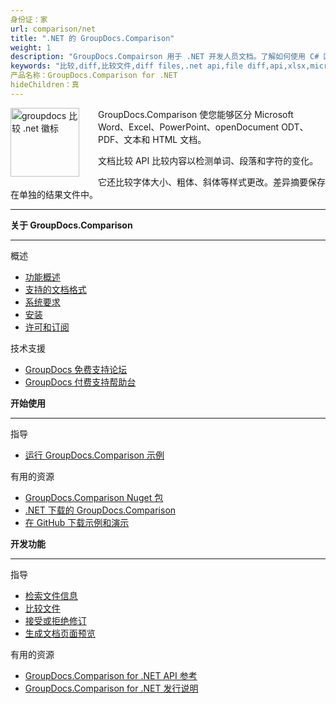 ```yaml
---
身份证：家
url: comparison/net
title: ".NET 的 GroupDocs.Comparison"
weight: 1
description: "GroupDocs.Compairson 用于 .NET 开发人员文档。了解如何使用 C# 区分 docx、pptx 和比较 pdf 文件。"
keywords: "比较,diff,比较文件,diff files,.net api,file diff,api,xlsx,microsoft word,docx,pptx,pdf,c#,比较pdf"
产品名称：GroupDocs.Comparison for .NET
hideChildren：真
---
```

<img src="comparison/net/images/home.png" alt="groupdocs 比较 .net 徽标" align="left" style="width:110px; margin: 0 30px 0 0"/>

GroupDocs.Comparison 使您能够区分 Microsoft Word、Excel、PowerPoint、openDocument ODT、PDF、文本和 HTML 文档。

文档比较 API 比较内容以检测单词、段落和字符的变化。

它还比较字体大小、粗体、斜体等样式更改。差异摘要保存在单独的结果文件中。

------

<div class="row">
<div class="col-md-4">
<p><b>关于 GroupDocs.Comparison</b></p>
<hr><p>概述</p></hr>
<ul>
<li><a href='{{< ref "comparison/net/getting-started/features-overview" >}}'>功能概述</a></li>
<li><a href='{{< ref "comparison/net/getting-started/supported-document-formats" >}}'>支持的文档格式</a></li>
<li><a href='{{< ref "comparison/net/getting-started/system-requirements" >}}'>系统要求</a></li>
<li><a href='{{< ref "comparison/net/getting-started/installation" >}}'>安装</a></li>
<li><a href='{{< ref "comparison/net/getting-started/licensing-and-evaluation-limitations.md" >}}'>许可和订阅</a></li>
</ul>
<p>技术支援</p>
<ul>
<li><a href="https://forum.groupdocs.com/">GroupDocs 免费支持论坛</a></li>
<li><a href="https://helpdesk.groupdocs.com/">GroupDocs 付费支持帮助台</a></li>
</ul>
</div>
<div class="col-md-4">
<p><b>开始使用</b></p>
<hr><p>指导</p></hr>
	<ul>
<li><a href='{{< ref "comparison/net/getting-started/how-to-run-examples" >}}'>运行 GroupDocs.Comparison 示例</a></li>
	</ul>
<p>有用的资源</p>
	<ul>
<li><a href="https://www.nuget.org/packages/groupdocs.comparison">GroupDocs.Comparison Nuget 包</a></li>
</li><li><a href="https://downloads.groupdocs.com/comparison/net">.NET 下载的 GroupDocs.Comparison</a></li>
<li><a href="https://github.com/groupdocs-comparison/GroupDocs.Comparison-for-.NET">在 GitHub 下载示例和演示</a></li>
	</ul>
</div>
<div class="col-md-4">
<p><b>开发功能</b></p>
<hr><p>指导</p></hr>
	<ul>
<li><a href='{{< ref "comparison/net/developer-guide/basic-usage/get-file-info" >}}'>检索文件信息</a></li>
<li><a href='{{< ref "comparison/net/developer-guide/basic-usage/compare-documents" >}}'>比较文件</a></li>
<li><a href='{{< ref "comparison/net/developer-guide/advanced-usage/accept-or-reject-revisions" >}}'>接受或拒绝修订</a></li>
<li><a href='{{< ref "comparison/net/developer-guide/advanced-usage/generate-document-pages-preview" >}}'>生成文档页面预览</a></li>
	</ul>
<p>有用的资源</p>
	<ul>
<li><a href="https://apireference.groupdocs.com/comparison/net">GroupDocs.Comparison for .NET API 参考</a></li>
<li><a href='{{< ref "comparison/net/release-notes" >}}'>GroupDocs.Comparison for .NET 发行说明</a></li>
	</ul>
</div>
</div>

